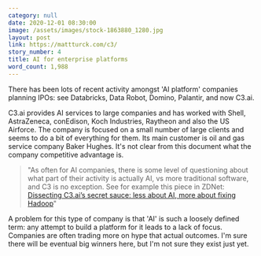 ```yaml
---
category: null
date: 2020-12-01 08:30:00
image: /assets/images/stock-1863880_1280.jpg
layout: post
link: https://mattturck.com/c3/
story_number: 4
title: AI for enterprise platforms
word_count: 1,988
---
```


There has been lots of recent activity amongst 'AI platform' companies planning IPOs: see Databricks, Data Robot, Domino, Palantir, and now C3.ai.

C3.ai provides AI services to large companies and has worked with Shell, AstraZeneca, conEdison, Koch Industries, Raytheon and also the US Airforce. The company is focused on a small number of large clients and seems to do a bit of everything for them. Its main customer is oil and gas service company Baker Hughes. It's not clear from this document what the company competitive advantage is.

>  "As often for AI companies, there is some level of questioning about what part of their activity is actually AI, vs more traditional software, and C3 is no exception. See for example this piece in ZDNet: [Dissecting C3.ai’s secret sauce: less about AI, more about fixing Hadoop](https://www.zdnet.com/article/dissecting-c3-ais-secret-sauce-less-about-ai-more-about-fixing-hadoop/)"

A problem for this type of company is that 'AI' is such a loosely defined term: any attempt to build a platform for it leads to a lack of focus. Companies are often trading more on hype that actual outcomes. I'm sure there will be eventual big winners here, but I'm not sure they exist just yet.